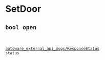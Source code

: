# SetDoor

## <div class="highlight"><pre><code>bool open

<a href="../../../autoware_external_api_msgs/msg/ResponseStatus">autoware_external_api_msgs/ResponseStatus</a> status
</code></pre></div>

